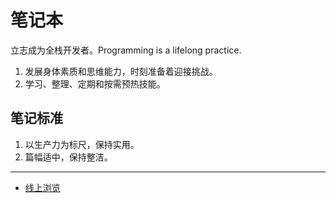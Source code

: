 # 笔记本

立志成为全栈开发者。Programming is a lifelong practice.

1. 发展身体素质和思维能力，时刻准备着迎接挑战。
2. 学习、整理、定期和按需预热技能。

## 笔记标准

1. 以生产力为标尺，保持实用。
2. 篇幅适中，保持整洁。

---

- [线上浏览](https://lightyears1998.github.io/notebook/)
